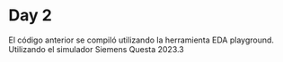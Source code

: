 # Day 2
El código anterior se compiló utilizando la herramienta EDA playground. Utilizando el simulador Siemens Questa 2023.3